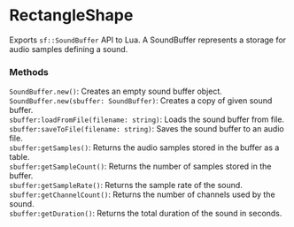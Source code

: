 # RectangleShape
Exports `sf::SoundBuffer` API to Lua. A SoundBuffer represents a storage for audio samples defining a sound.  

### Methods
`SoundBuffer.new()`: Creates an empty sound buffer object.  
`SoundBuffer.new(sbuffer: SoundBuffer)`: Creates a copy of given sound buffer.  
`sbuffer:loadFromFile(filename: string)`: Loads the sound buffer from file.  
`sbuffer:saveToFile(filename: string)`: Saves the sound buffer to an audio file.  
`sbuffer:getSamples()`: Returns the audio samples stored in the buffer as a table.  
`sbuffer:getSampleCount()`: Returns the number of samples stored in the buffer.  
`sbuffer:getSampleRate()`: Returns the sample rate of the sound.  
`sbuffer:getChannelCount()`: Returns the number of channels used by the sound.  
`sbuffer:getDuration()`: Returns the total duration of the sound in seconds.  